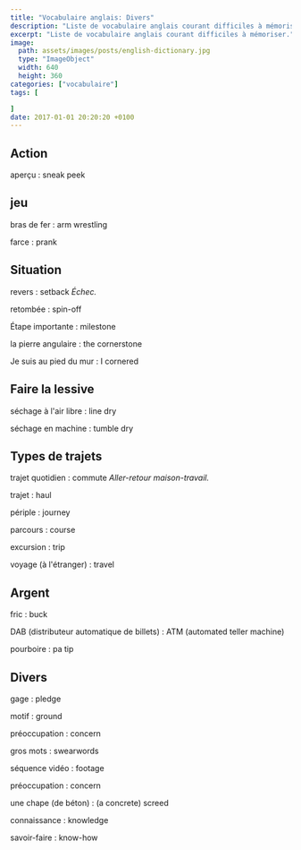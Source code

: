 ```yaml
---
title: "Vocabulaire anglais: Divers"
description: "Liste de vocabulaire anglais courant difficiles à mémoriser."
excerpt: "Liste de vocabulaire anglais courant difficiles à mémoriser."
image:
  path: assets/images/posts/english-dictionary.jpg
  type: "ImageObject"
  width: 640
  height: 360
categories: ["vocabulaire"]
tags: [

]
date: 2017-01-01 20:20:20 +0100
---
```


## Action

aperçu
: sneak peek


## jeu

bras de fer
: arm wrestling

farce
: prank


## Situation

revers
: setback
*Échec.*

retombée
: spin-off

Étape importante
: milestone

la pierre angulaire
: the cornerstone

Je suis au pied du mur
: I cornered


## Faire la lessive

séchage à l'air libre
: line dry

séchage en machine
: tumble dry


## Types de trajets

trajet quotidien
: commute
*Aller-retour maison-travail.*

trajet
: haul

périple
: journey

parcours
: course

excursion
: trip

voyage (à l'étranger)
: travel


## Argent

fric
: buck

DAB (distributeur automatique de billets)
: ATM (automated teller machine)

pourboire
: pa tip


## Divers

gage
: pledge

motif
: ground

préoccupation
: concern

gros mots
: swearwords

séquence vidéo
: footage

préoccupation
: concern

une chape (de béton)
: (a concrete) screed

connaissance
: knowledge

savoir-faire
: know-how

